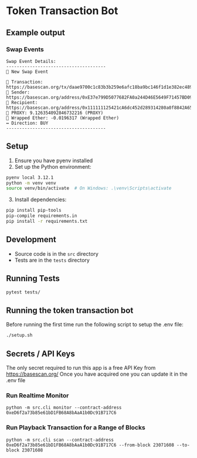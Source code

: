 # Token Transaction Bot

## Example output

### Swap Events
```
Swap Event Details:
--------------------------------------
🔄 New Swap Event

📝 Transaction: https://basescan.org/tx/daae9700c1c83b3b259e6afc18ba9bc146f1d1e382ec4892700aa3777e40b0ab
👤 Sender: https://basescan.org/address/0xE37e799D5077682FA0a244D46E5649F71457BD09
📮 Recipient: https://basescan.org/address/0x111111125421cA6dc452d289314280a0f8842A65
💱 PROXY: 9.126354092846732216 (PROXY)
💱 Wrapped Ether: -0.0196317 (Wrapped Ether)
↔️ Direction: BUY
--------------------------------------
```

## Setup

1. Ensure you have pyenv installed
2. Set up the Python environment:
```bash
pyenv local 3.12.1
python -m venv venv
source venv/bin/activate  # On Windows: .\venv\Scripts\activate
```

3. Install dependencies:
```bash
pip install pip-tools
pip-compile requirements.in
pip install -r requirements.txt
```

## Development

- Source code is in the `src` directory
- Tests are in the `tests` directory

## Running Tests

```bash
pytest tests/
``` 

## Running the token transaction bot

Before running the first time run the following script to setup the .env file:
```bash
./setup.sh
```

## Secrets / API Keys

The only secret required to run this app is a free API Key from https://basescan.org/
Once you have acquired one you can update it in the .env file


### Run Realtime Monitor
```
python -m src.cli monitor --contract-address 0xeD6f2a73b85e61bD1FB68A8bAaA1b0Dc91B717C6
```

### Run Playback Transaction for a Range of Blocks
```
python -m src.cli scan --contract-address 0xeD6f2a73b85e61bD1FB68A8bAaA1b0Dc91B717C6 --from-block 23071608 --to-block 23071608
```